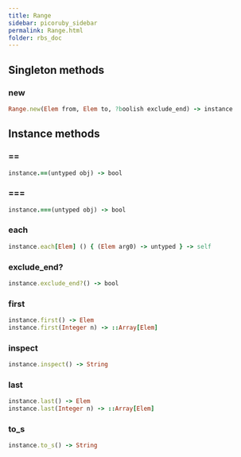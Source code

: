 ```yaml
---
title: Range
sidebar: picoruby_sidebar
permalink: Range.html
folder: rbs_doc
---
```

## Singleton methods
### new

```ruby
Range.new(Elem from, Elem to, ?boolish exclude_end) -> instance
```
## Instance methods
### ==

```ruby
instance.==(untyped obj) -> bool
```
### ===

```ruby
instance.===(untyped obj) -> bool
```
### each

```ruby
instance.each[Elem] () { (Elem arg0) -> untyped } -> self
```
### exclude_end?

```ruby
instance.exclude_end?() -> bool
```
### first

```ruby
instance.first() -> Elem
instance.first(Integer n) -> ::Array[Elem]
```
### inspect

```ruby
instance.inspect() -> String
```
### last

```ruby
instance.last() -> Elem
instance.last(Integer n) -> ::Array[Elem]
```
### to_s

```ruby
instance.to_s() -> String
```

